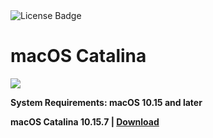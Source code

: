 <div id="badges">
  <img src="https://img.shields.io/badge/License-dark?logo=License&logoColor=white&style=for-the-badge" alt="License Badge"/>
</div>
<h1>macOS Catalina</h1>
<p><img src="https://repository-images.githubusercontent.com/840017598/db6af3a0-d17b-48c4-9ec7-cb8c750e8651"/></p>

<p><strong>System Requirements: macOS 10.15 and later</p>
macOS Catalina 10.15.7 | <a href="">Download</a>
</h1>
